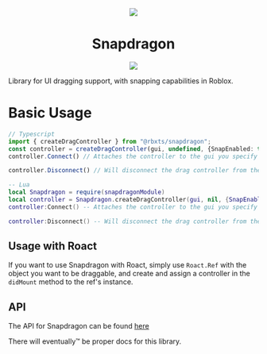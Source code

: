 <div align="center">
	<img src="https://assets.vorlias.com/i1/snapdragon.png"/>

</div>
<div align="center">
  	<h1>Snapdragon</h1>
	<a href="https://www.npmjs.com/package/@rbxts/snapdragon">
		<img src="https://badge.fury.io/js/%40rbxts%2Fsnapdragon.svg"></img>
	</a>
</div>

Library for UI dragging support, with snapping capabilities in Roblox.

# Basic Usage
```ts
// Typescript
import { createDragController } from "@rbxts/snapdragon";
const controller = createDragController(gui, undefined, {SnapEnabled: true});
controller.Connect() // Attaches the controller to the gui you specify

controller.Disconnect() // Will disconnect the drag controller from the Gui
```

```lua
-- Lua
local Snapdragon = require(snapdragonModule)
local controller = Snapdragon.createDragController(gui, nil, {SnapEnabled = true})
controller:Connect() -- Attaches the controller to the gui you specify

controller:Disconnect() -- Will disconnect the drag controller from the Gui
```

## Usage with Roact
If you want to use Snapdragon with Roact, simply use `Roact.Ref` with the object you want to be draggable, and create and assign a controller in the `didMount` method to the ref's instance.

API
-------------
The API for Snapdragon can be found [here](index.d.ts)

There will eventually&trade; be proper docs for this library.